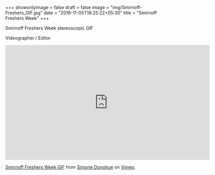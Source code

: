 +++
showonlyimage = false
draft = false
image = "img/Smirnoff-Freshers_GIF.jpg"
date = "2016-11-05T18:25:22+05:30"
title = "Smirnoff Freshers Week"
+++
<!--more-->

Smirnoff Freshers Week stereoscopic GIF

Videographer / Editor

<iframe src="https://player.vimeo.com/video/214151197" width="640" height="360" frameborder="0" webkitallowfullscreen mozallowfullscreen allowfullscreen></iframe>
<p><a href="https://vimeo.com/214151197">Smirnoff Freshers Week GIF</a> from <a href="https://vimeo.com/user16976500">Simone Donohue</a> on <a href="https://vimeo.com">Vimeo</a>.</p>